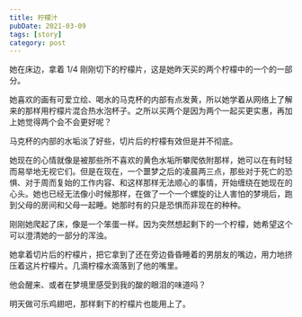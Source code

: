 ```yaml
---
title: 柠檬汁
pubDate: 2021-03-09
tags: [story]
category: post
---
```


她在床边，拿着 1/4 刚刚切下的柠檬片，这是她昨天买的两个柠檬中的一个的一部分。

她喜欢的画有可爱立绘、喝水的马克杯的内部有点发黄，所以她学着从网络上了解来的那样用柠檬片混合热水泡杯子。之所以买两个是因为两个一起买更实惠，再加上她觉得两个会不会更好呢？

马克杯的内部的水垢淡了好些，切片后的柠檬有效但是并不彻底。

她现在的心情就像是被那些所不喜欢的黄色水垢所攀爬依附那样，她可以在有时轻而易举地无视它们。但是在现在，一个噩梦之后的凌晨两三点，那些对于死亡的恐惧、对于周而复始的工作内容、和这样那样无法顺心的事情，开始缠绕在她现在的心头。她也已经无法像小时候那样，在做了一个一个螺旋的让人害怕的梦境后，跑到父母的房间和父母一起睡。她那时有的只是恐惧而非现在的种种。

刚刚她爬起了床，像是一个笨蛋一样。因为突然想起剩下的一个柠檬，她希望这个可以澄清她的一部分的浑浊。

她拿着切片后的柠檬片，把它拿到了还在旁边昏昏睡着的男朋友的嘴边，用力地挤压着这片柠檬片。几滴柠檬水滴落到了他的嘴里。

他会醒来、或者在梦境里感受到我的酸的眼泪的味道吗？

明天做可乐鸡翅吧，那样剩下的柠檬片也能用上了。
